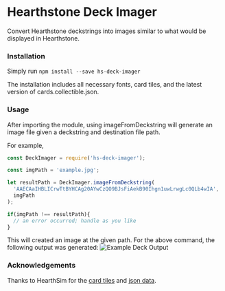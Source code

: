 # Hearthstone Deck Imager

Convert Hearthstone deckstrings into images similar to what would be displayed 
in Hearthstone.

### Installation

Simply run 
`
npm install --save hs-deck-imager
`

The installation includes all necessary fonts, card tiles, and the latest
version of cards.collectible.json.

### Usage

After importing the module, using imageFromDeckstring will generate an image
file given a deckstring and destination file path. 

For example,

```javascript
const DeckImager = require('hs-deck-imager');

const imgPath = 'example.jpg';

let resultPath = DeckImager.imageFromDeckstring(
  'AAECAaIHBLICrwTtBYHCAg20AYwCzQO9BJsFiAekB90Ihgn1uwLrwgLc0QLb4wIA',
  imgPath
);

if(imgPath !== resultPath){
  // an error occurred; handle as you like
}
```
This will created an image at the given path. For the above command, the following
output was generated:
![Example Deck Output](https://github.com/ZacheryJohnson/hs-deck-imager/blob/master/example.jpg)


### Acknowledgements
 
Thanks to HearthSim for the 
[card tiles](https://github.com/HearthSim/hs-card-tiles) and 
[json data](https://github.com/HearthSim/HearthstoneJSON).